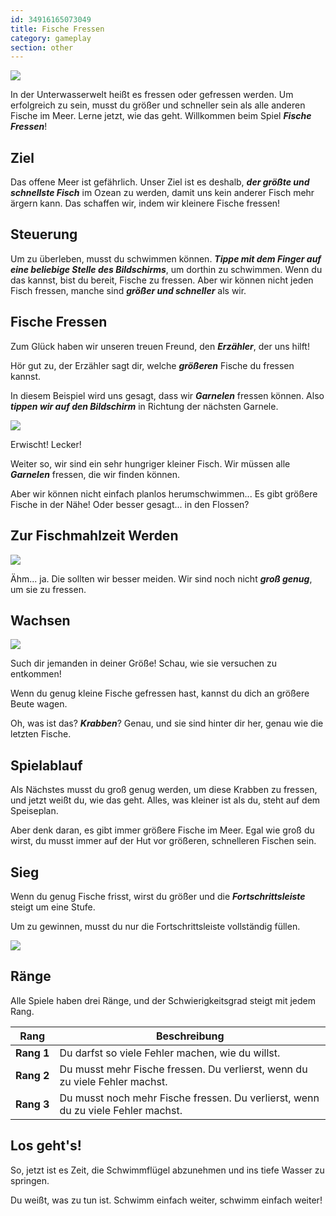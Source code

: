 ```yaml
---
id: 34916165073049
title: Fische Fressen
category: gameplay
section: other
---
```

![](https://help.studycat.com/hc/article_attachments/34916165069849)

In der Unterwasserwelt heißt es fressen oder gefressen werden. Um erfolgreich zu sein, musst du größer und schneller sein als alle anderen Fische im Meer. Lerne jetzt, wie das geht. Willkommen beim Spiel ***Fische Fressen***!

## Ziel

Das offene Meer ist gefährlich. Unser Ziel ist es deshalb, ***der größte und schnellste Fisch*** im Ozean zu werden, damit uns kein anderer Fisch mehr ärgern kann. Das schaffen wir, indem wir kleinere Fische fressen!

## Steuerung

Um zu überleben, musst du schwimmen können. ***Tippe mit dem Finger auf eine beliebige Stelle des Bildschirms***, um dorthin zu schwimmen. Wenn du das kannst, bist du bereit, Fische zu fressen. Aber wir können nicht jeden Fisch fressen, manche sind ***größer und schneller*** als wir.

## Fische Fressen

Zum Glück haben wir unseren treuen Freund, den ***Erzähler***, der uns hilft!

Hör gut zu, der Erzähler sagt dir, welche ***größeren*** Fische du fressen kannst.

In diesem Beispiel wird uns gesagt, dass wir ***Garnelen*** fressen können. Also ***tippen wir auf den Bildschirm*** in Richtung der nächsten Garnele.

![](https://help.studycat.com/hc/article_attachments/34916149686297)

Erwischt! Lecker!

Weiter so, wir sind ein sehr hungriger kleiner Fisch. Wir müssen alle ***Garnelen*** fressen, die wir finden können.

Aber wir können nicht einfach planlos herumschwimmen... Es gibt größere Fische in der Nähe! Oder besser gesagt... in den Flossen?

## Zur Fischmahlzeit Werden

**![](https://help.studycat.com/hc/article_attachments/34918253174937)**

Ähm... ja. Die sollten wir besser meiden. Wir sind noch nicht ***groß genug***, um sie zu fressen.

## Wachsen

![](https://help.studycat.com/hc/article_attachments/34918253176345)

Such dir jemanden in deiner Größe! Schau, wie sie versuchen zu entkommen!

Wenn du genug kleine Fische gefressen hast, kannst du dich an größere Beute wagen.

Oh, was ist das? ***Krabben***? Genau, und sie sind hinter dir her, genau wie die letzten Fische.

## Spielablauf

Als Nächstes musst du groß genug werden, um diese Krabben zu fressen, und jetzt weißt du, wie das geht. Alles, was kleiner ist als du, steht auf dem Speiseplan.

Aber denk daran, es gibt immer größere Fische im Meer. Egal wie groß du wirst, du musst immer auf der Hut vor größeren, schnelleren Fischen sein.

## Sieg

Wenn du genug Fische frisst, wirst du größer und die ***Fortschrittsleiste*** steigt um eine Stufe.

Um zu gewinnen, musst du nur die Fortschrittsleiste vollständig füllen.

![](https://help.studycat.com/hc/article_attachments/34918234335641)

## Ränge

Alle Spiele haben drei Ränge, und der Schwierigkeitsgrad steigt mit jedem Rang.

| Rang | Beschreibung |
| --- | --- |
| **Rang&nbsp;1** | Du darfst so viele Fehler machen, wie du willst. |
| **Rang&nbsp;2** | Du musst mehr Fische fressen. Du verlierst, wenn du zu viele Fehler machst. |
| **Rang&nbsp;3** | Du musst noch mehr Fische fressen. Du verlierst, wenn du zu viele Fehler machst. |

## Los geht's!

So, jetzt ist es Zeit, die Schwimmflügel abzunehmen und ins tiefe Wasser zu springen.

Du weißt, was zu tun ist. Schwimm einfach weiter, schwimm einfach weiter!

